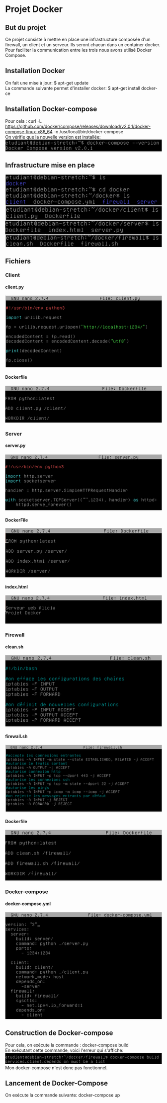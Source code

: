 # Projet Docker
## But du projet
Ce projet consiste à mettre en place une infrastructure composée d'un firewall, un client et un serveur. Ils seront chacun dans un container docker. Pour faciliter la communication entre les trois nous avons utilisé Docker Compose.

## Installation Docker
On fait une mise à jour: $ apt-get update  
La commande suivante permet d'installer docker: $ apt-get install docker-ce

## Installation Docker-compose
Pour cela : curl -L https://github.com/docker/compose/releases/download/v2.0.1/docker-compose-linux-x86_64 -o /usr/local/bin/docker-compose  
On vérifie que la nouvelle version est installée: 
![image](version_docker1.png)

## Infrastructure mise en place

![image](infrastructure_11.png)
![image](infrastructure_2.png)
![image](infrastructure_3.png)
![image](infrastructure_4.png)

## Fichiers

### Client
#### client.py
![image](client1_py.png)
#### Dockerfile
![image](Dockerfile_client.png)

### Server
#### server.py
![image](server_py.png)
#### DockerFile
![image](Dockerfile_server.png)
#### index.html
![image](index_html.png)

### Firewall
#### clean.sh
![image](clean_sh.png)
#### firewall.sh
![image](firewall_sh.png)
#### Dockerfile
![image](Dockerfile_firewall.png)

### Docker-compose
#### docker-compose.yml
![image](docker_compose_yml.png)

## Construction de Docker-compose 
Pour cela, on exécute la commande :  docker-compose build  
En exécutant cette commande, voici l'erreur qui s'affiche:
![image](erreur.png)
Mon docker-compose n'est donc pas fonctionnel.

## Lancement de Docker-Compose
On exécute la commande suivante:  docker-compose up
